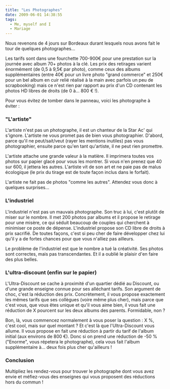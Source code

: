 ```yaml
---
title: "Les Photographes"
date: 2009-06-01 14:38:55
tags:
  - Me, myself and I
  - Mariage
---
```


Nous revenons de 4 jours sur Bordeaux durant lesquels nous avons fait le tour de quelques photographes…

<!-- more --> Les tarifs sont dans une fourchette 700-900€ pour une prestation sur la journée avec album 70+ photos à la clé. Les prix des retirages varient énormément (de 0,5 à 9,5€ par photo), comme ceux des albums supplémentaires (entre 40€ pour un livre photo "grand commerce" et 250€ pour un bel album en cuir relié réalisé à la main avec parfois un peu de scrapbooking) mais ce n'est rien par rapport au prix d'un CD contenant les photos HD libres de droits (de 0 à… 800 €&nbsp;!).

Pour vous évitez de tomber dans le panneau, voici les photographe à éviter&nbsp;:

### "L'artiste"

L'artiste n'est pas un photographe, il est un chanteur de la Star Ac' qui s'ignore. L'artiste ne vous promet pas de bien vous photographier. D'abord, parce qu'il ne peut/sait/veut (rayer les mentions inutiles) pas vous photographier, ensuite parce qu'en tant qu'artiste, il ne peut rien promettre.

L'artiste attache une grande valeur à la matière. Il imprimera toutes vos photos sur papier glacé pour vous les montrer. Si vous n'en prenez que 40 sur 600, il jettera les autres. L'artiste vit de son art et ne paie pas de malus écologique (le prix du tirage est de toute façon inclus dans le forfait).

L'artiste ne fait pas de photos "comme les autres". Attendez vous donc à quelques surprises…

### L'industriel

L'industriel n'est pas un mauvais photographe. Son truc à lui, c'est plutôt de miser sur le nombre. Il met 200 photos par albums et il propose le retirage pour une misère, ce qui séduit beaucoup de couples qui cherchent à minimiser ce poste de dépense. L'industriel propose son CD libre de droits à prix sacrifié. De toutes façons, c'est si peu cher de faire développer chez lui qu'il y a de fortes chances pour que vous n'alliez pas ailleurs.

Le problème de l'industriel est que le nombre a tué la créativité. Ses photos sont correctes, mais pas transcendantes. Et il a oublié le plaisir d'en faire des plus belles.

### L'ultra-discount (enfin sur le papier)

L'Ultra-Discount se cache à proximité d'un quartier dédié au Discount, ou d'une grande enseigne connue pour ses alléchant tarifs. Son argument de choc, c'est la réduction des prix. Concrètement, il vous propose exactement les mêmes tarifs que ses collègues (voire même plus cher), mais parce que c'est vous, que vous êtes unique et qu'il vous aime bien, il vous fait une réduction de X pourcent sur les deux albums des parents. Formidable, non&nbsp;?

Bon, là, vous commencez normalement à vous poser la question&nbsp;: X %, c'est cool, mais sur quel montant&nbsp;? Et c'est là que l'Ultra-Discount vous allume. Il vous propose en fait une réduction à partir du tarif de l'album initial (aux environs de 800 €). Donc si on prend une réduction de -50 % ("Enorme", vous répetera le photographe), cela vous fait l'album supplémentaire à… deux fois plus cher qu'ailleurs&nbsp;!

### Conclusion

Multipliez les rendez-vous pour trouver le photographe dont vous avez envie et méfiez-vous des enseignes qui vous proposent des réductions hors du commun !